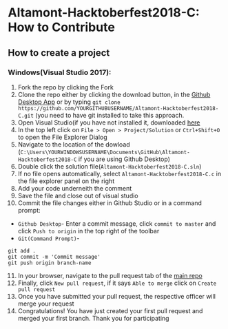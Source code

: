 # Altamont-Hacktoberfest2018-C: How to Contribute
## How to create a project 
### Windows(Visual Studio 2017):
1. Fork the repo by clicking the Fork 
2. Clone the repo either by clicking the download button, in the [Github Desktop App](https://desktop.github.com/) or by typing `git clone https://github.com/YOURGITHUBUSERNAME/Altamont-Hacktoberfest2018-C.git` (you need to have git installed to take this approach.
3. Open Visual Studio(if you have not installed it, downloaded [here](https://visualstudio.microsoft.com/vs/)
4. In the top left click on `File > Open > Project/Solution` or `Ctrl+Shift+O` to open the File Explorer Dialog
5. Navigate to the location of the dowload (`C:\Users\YOURWINDOWSUSERNAME\Documents\GitHub\Altamont-Hacktoberfest2018-C` if you are using Github Desktop)
6. Double click the solution file(`Altamont-Hacktoberfest2018-C.sln`)
7. If no file opens automatically, select `Altamont-Hacktoberfest2018-C.c` in the file explorer panel on the right
8. Add your code underneith the comment
9. Save the file and close out of visual studio
10. Commit the file changes either in Github Studio or in a command prompt:
  * `Github Desktop`- Enter a commit message, click `commit to master` and click `Push to origin` in the top right of the toolbar
  * `Git(Command Prompt)`- 
```
git add .
git commit -m 'Commit message'
git push origin branch-name
```
11. In your browser, navigate to the pull request tab of the [main repo](https://github.com/YOURGITHUBUSERNAME/Altamont-Hacktoberfest2018-C/pulls)
12. Finally, click `New pull request`, if it says `Able to merge` click on `Create pull request`
13. Once you have submitted your pull request, the respective officer will merge your request
13. Congratulations! You have just created your first pull request and merged your first branch. Thank you for participating
